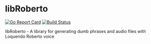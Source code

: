 # libRoberto
[![Go Report Card](https://goreportcard.com/badge/github.com/TheTipo01/libRoberto)](https://goreportcard.com/report/github.com/TheTipo01/libRoberto)
[![Build Status](https://travis-ci.com/TheTipo01/libRoberto.svg?branch=master)](https://travis-ci.com/TheTipo01/libRoberto)

libRoberto - A library for generating dumb phrases and audio files with Loquendo Roberto voice
